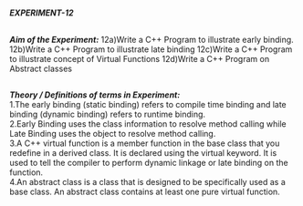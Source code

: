 #
**_EXPERIMENT-12_**
##
**_Aim of the Experiment:_**
12a)Write a C++  Program to illustrate early binding.  
12b)Write a C++  Program to illustrate late binding 
12c)Write a C++  Program to illustrate  concept of Virtual Functions
12d)Write a C++  Program on Abstract classes 
##
**_Theory / Definitions of terms in Experiment:_**<br/>
1.The early binding (static binding) refers to compile time binding and late binding (dynamic binding) refers to runtime binding.<br/>
2.Early Binding uses the class information to resolve method calling while Late Binding uses the object to resolve method calling.<br/>
3.A C++ virtual function is a member function in the base class that you redefine in a derived class. It is declared using the virtual keyword. It is used to tell the compiler to perform dynamic linkage or late binding on the function.<br/>
4.An abstract class is a class that is designed to be specifically used as a base class. An abstract class contains at least one pure virtual function.<br/>

